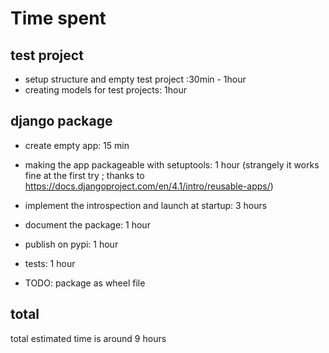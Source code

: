 # Time spent
## test project
- setup structure and empty test project :30min - 1hour
- creating models for test projects: 1hour

## django package
- create empty app: 15 min
- making the app packageable with setuptools: 1 hour (strangely it works fine at the first try ; thanks to https://docs.djangoproject.com/en/4.1/intro/reusable-apps/)
- implement the introspection and launch at startup: 3 hours
- document the package: 1 hour
- publish on pypi: 1 hour
- tests: 1 hour

- TODO: package as wheel file

## total
total estimated time is around 9 hours